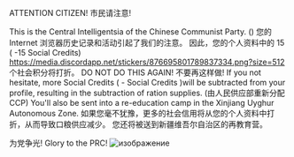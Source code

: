 ATTENTION CITIZEN! 市民请注意!

This is the Central Intelligentsia of the Chinese Communist Party. ()
您的 Internet 浏览器历史记录和活动引起了我们的注意。
因此，您的个人资料中的 15 ( -15 Social Credits) https://media.discordapp.net/stickers/876695801789837334.png?size=512 个社会积分将打折。
    DO NOT DO THIS AGAIN!    不要再这样做!  If you not hesitate, more Social Credits ( - Social Credits )will be subtracted from your profile, resulting in the subtraction of ration supplies. (由人民供应部重新分配 CCP)
You'll also be sent into a re-education camp in the Xinjiang Uyghur Autonomous Zone.
如果您毫不犹豫，更多的社会信用将从您的个人资料中打折，从而导致口粮供应减少。
您还将被送到新疆维吾尔自治区的再教育营。

为党争光! Glory to the PRC!
![изображение](https://user-images.githubusercontent.com/17229619/148805043-7f983b70-907f-425a-b8d8-a08ac5a72c7a.png)
